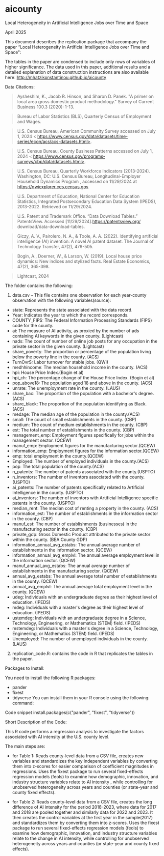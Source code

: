# aicounty
Local Heterogeneity in Artificial Intelligence Jobs over Time and Space

April 2025

This document describes the replication package that accompany the paper “Local Heterogeneity in Artificial Intelligence Jobs over Time and Space":

The tables in the paper are condensed to include only rows of variables of higher significance. The data used in this paper, 
additional results and  a detailed explanation of data construction instructions are also available here:
http://mhatzikonstantinou.github.io/aicounty

Data Citations:

>Aysheshim, K., Jacob R. Hinson, and Sharon D. Panek. "A primer on local area gross domestic product methodology." Survey of Current Business 100.3 (2020): 1-13.

>Bureau of Labor Statistics (BLS), Quarterly Census of Employment and Wages.

>U.S. Census Bureau, American Community Survey accessed on July 1, 2024 < https://www.census.gov/data/datasets/time-series/econ/acs/acs-datasets.html>.

>U.S. Census Bureau, County Business Patterns accessed on July 1, 2024 < https://www.census.gov/programs-surveys/cbp/data/datasets.html>.

>U.S. Census Bureau, Quarterly Workforce Indicators (2013-2024). Washington, DC: U.S. Census Bureau, Longitudinal-Employer Household Dynamics Program , accessed on 11/29/2024 at https://qwiexplorer.ces.census.gov.

>U.S. Department of Education, National Center for Education Statistics, Integrated Postsecondary Education Data System (IPEDS), 2013-2022. Retrieved on 11/29/2024.

>U.S. Patent and Trademark Office. “Data Download Tables.” PatentsView. Accessed [11/29/2024].https://patentsview.org/ download/data-download-tables.

>Giczy, A. V., Pairolero, N. A., & Toole, A. A. (2022). Identifying artificial intelligence (AI) invention: A novel AI patent dataset. The Journal of Technology Transfer, 47(2), 476-505.

>Bogin, A., Doerner, W., & Larson, W. (2019). Local house price dynamics: New indices and stylized facts. Real Estate Economics, 47(2), 365-398.

>Lightcast, 2024

The folder contains the following:
1) data.csv – This file contains one observation for each year-county observation with the following variables(source):

- state: Represents the state associated with the data record.
- Year: Indicates the year to which the record corresponds.
- COUNTY_FIPS: The Federal Information Processing Standards (FIPS) code for the county.
- ai: The measure of AI activity, as proxied by the number of ads containing AI keywords in the given county. (Lightcast)
- nads: The  count of number of online job posts for any occupation in the private sector  in the given county. (Lightcast)
- share_poverty: The proportion or percentage of the population living below the poverty line in the county. (ACS)
- TurnOvrS: Labor turnover for stable jobs. (QWI)
- medhhincome: The median household income in the county. (ACS)
- hpi:  House Price Index.(Bogin et al)
- hpi_ch: The percentage change of the House Price Index. (Bogin et al)
- pop_above18: The population aged 18 and above in the county. (ACS)
- unrate: The unemployment rate in the county. (LAUS)
- share_bac: The proportion of the population with a bachelor's degree. (ACS)
- share_black: The proportion  of the population identifying as Black. (ACS)
- medage: The median age of the population in the county.(ACS)
- small: The count of small establishments in the county. (CBP)
- medium: The count of medium establishments in the county. (CBP)
- est: The total number of establishments  in the county.  (CBP)
- management_emp: Employment figures specifically for jobs within the management sector. (QCEW)
- manuf_emp: Employment figures for the manufacturing sector.(QCEW)
- information_emp: Employment figures for the information sector.(QCEW)
- emp: total employment in the county.(QCEW)
- Employed: The number of employed individuals in the county.(ACS)
- pop: The total population of the county.(ACS)
- n_patents: The number of patents associated with the county.(USPTO)
- n_inventors: The number of inventors associated with the county.(USPTO)
- ai_patents: The number of patents specifically related to Artificial Intelligence in the county. (USPTO)
- ai_inventors: The number of inventors with Artificial Intelligence specific patents in the county.  (USPTO)
- median_rent: The median cost of renting a property in the county. (ACS)
- information_est: The number of establishments  in the information sector in the county.  (CBP)
- manuf_est: The number of establishments (businesses) in the manufacturing sector in the county.  (CBP)
- private_gdp:  Gross Domestic Product attributed to the private sector within the county. (BEA County GDP)
- information_annual_avg_estabs: The annual average number of establishments in the information sector. (QCEW)
- information_annual_avg_emplvl: The annual average employment level in the information sector. (QCEW)
- manuf_annual_avg_estabs: The annual average number of establishments in the manufacturing sector. (QCEW)
- annual_avg_estabs: The annual average total number of establishments in the county. (QCEW)
- annual_avg_emplvl: The annual average total employment level in the county. (QCEW)
- udeg: Individuals with an undergraduate degree as their highest level of education. (IPEDS)
- mdeg: Individuals with a master's degree as their highest level of education. (IPEDS)
- ustemdeg: Individuals with an undergraduate degree in a Science, Technology, Engineering, or Mathematics (STEM) field. (IPEDS)
- mstemdeg: Individuals with a master's degree in a Science, Technology, Engineering, or Mathematics (STEM) field. (IPEDS)
- Unemployed: The number of unemployed individuals in the county. (LAUS)

2) replication_code.R: contains the code in R that replicates the tables in the paper.

Packages to Install:

You need to install the following R packages:

- pander
- fixest
- tidyverse
You can install them in your R console using the following command:

Code snippet
install.packages(c("pander", "fixest", "tidyverse"))

Short Description of the Code:

This R code performs a regression analysis to investigate the factors associated with AI intensity at the U.S. county level.

The main steps are:

-  for Table 1: Reads county-level data from a CSV file, creates new variables and standardizes the key independent variables by converting them into
z-scores for easier comparison of coefficient magnitudes in regressions. 
Uses the fixest package to run several fixed-effects regression models (feols) to examine how demographic, innovation,
and industry structure variables relate to AI intensity , while controlling for unobserved heterogeneity across years and counties 
(or state-year and county fixed effects).

-  for Table 2: Reads county-level data from a CSV file, creates the long difference of AI intensity for the period 2018-2023, 
where data for 2017 and 2018 are pooled together and similarly data for 2022 and 2023. It then creates the control variables at the first year in the sample(2017) and 
standardizes them by converting them into z-scores. Uses the fixest package to run several fixed-effects regression models (feols) to examine how demographic, 
innovation, and industry structure variables relate to the  change in AI intensity, while controlling for unobserved heterogeneity across years and counties 
(or state-year and county fixed effects).

